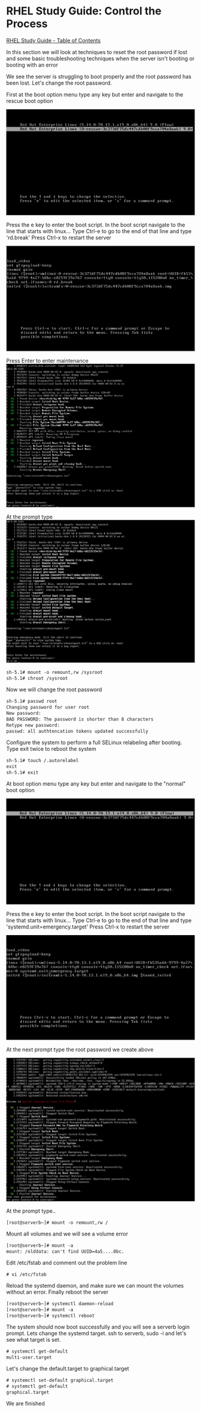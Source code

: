 # RHEL Study Guide: Control the Process

[RHEL Study Guide - Table of Contents](https://github.com/pslucas0212/RHEL-Study-Guide) 

In this section we will look at techniques to reset the root password if lost and some basic troubleshooting techniques when the server isn't booting or booting with an error

We see the server is struggling to boot properly and the root password has been lost.  Let's change the root password.

First at the boot option menu type any key but enter and navigate to the rescue boot option

![](/img/bootoption01.png)

Press the e key to enter the boot script.  In the boot script navigate to the line that starts with linux...   Type Ctrl-e to go to the end of that line and type 'rd.break'  Press Ctrl-x to restart the server

![](/img/bootoption02.png)

Press Enter to enter maintenance
![](/img/bootoption03.png)

At the prompt type
![](/img/bootoption04.png)
```
sh-5.1# mount -o remount,rw /sysroot
sh-5.1# chroot /sysroot
```

Now we will change the root password
```
sh-5.1# passwd root
Changing password for user root
New password:
BAD PASSWORD: The password is shorter than 8 characters
Retype new password:
passwd: all authtencation tokens updated successfully
```

Configure the system to perform a full SELinux relabeling after booting.  Type exit twice to reboot the system
```
sh-5.1# touch /.autorelabel
exit
sh-5.1# exit
```

At boot option menu type any key but enter and navigate to the "normal" boot option

![](/img/bootoption05.png)

Press the e key to enter the boot script.  In the boot script navigate to the line that starts with linux...   Type Ctrl-e to go to the end of that line and type 'systemd.unit=emergency.target'  Press Ctrl-x to restart the server

![](/img/bootoption06.png)

At the next prompt type the root password we create above

![](/img/bootoption07.png)

At the prompt type..
```
[root@serverb~]# mount -o remount,rw /
```
Mount all volumes and we will see a volume error
```
[root@serverb~]# mount -a
mount: /olddata: can't find UUID=4a5....0bc.
```
Edit /etc/fstab and comment out the problem line
```
# vi /etc/fstab
```

Reload the systemd daemon, and make sure we can mount the volumes without an error.  Finally reboot the server
```
[root@serverb~]# systemctl daemon-reload
[root@serverb~]# mount -a
[root@serverb~]# systemctl reboot
```

The system should now boot successfully and you will see a serverb login prompt.  Lets change the systemd target.  ssh to serverb, sudo -i and let's see what target is set.
```
# systemctl get-default
multi-user.target
```

Let's change the default.target to graphical.target
```
# systemctl set-default graphical.target
# systemctl get-default
graphical.target
```

We are finished
